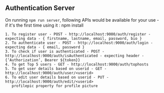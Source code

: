 ## Authentication Server

On running `npm run server`, following APIs would be available for your use -
if it's the first time using it :  npm install
```
1. To register user - POST - http://localhost:9000/auth/register - expecting data - { firstname, lastname, email, password, bio }
2. To authenticate user - POST - http://localhost:9000/auth/login - expecting data - { email, password }
3. To check if user is authenticated - POST - http://localhost:9000/auth/isAuthenticated - expecting header - {‘Authorization’, Bearer ${token}}
4. To get Top 5 users - GET - http://localhost:9000/auth/tophosts
5. To get user details based on userid - GET - http://localhost:9000/auth/user/<userid>
6. To edit user details based on userid - PUT - http://localhost:9000/auth/edit/<userid>
   profilepic property for profile picture
```